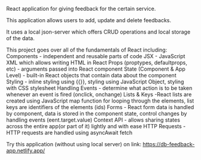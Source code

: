 React application for giving feedback for the certain service.

This application allows users to add, update and delete feedbacks. 

It uses a local json-server which offers CRUD operations and local storage of the data.

This project goes over all of the fundamentals of React including:
    Components - independent and reusable parts of code
    JSX - JavaScript XML which allows writing HTML in React
    Props (proptypes, defaultprops, etc) - arguments passed into React component
    State (Component & App Level) - built-in React objects that contain data about the component
    Styling - inline styling using {{}}, styling using JavaScript Object, styling with CSS stylesheet
    Handling Events - determine what action is to be taken whenever an event is fired (onclick, onchange)
    Lists & Keys -React lists are created using JavaScript map function for looping through the elements, list keys are identifiers of the elements (ids)
    Forms - React form data is handled by component, data is stored in the component state, control changes by handling events (eent.target.value)
    Context API - allows sharing states across the entire app(or part of it) lightly and with ease
    HTTP Requests - HTTP requests are handled using asyncAwait fetch


Try this application (without using local server) on link: https://db-feedback-app.netlify.app/
